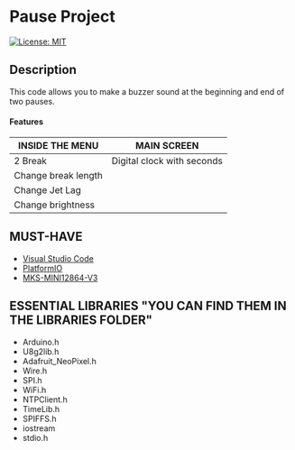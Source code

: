 # Pause Project
[![License: MIT](https://img.shields.io/badge/license-MIT-blue.svg)](https://opensource.org/licenses/MIT)
## Description
This code allows you to make a buzzer sound at the beginning and end of two pauses.
#### Features

| INSIDE THE MENU       | MAIN SCREEN               |
| ---                   | ---                       |
| 2 Break               | Digital clock with seconds|
| Change break length   |                           |
| Change Jet Lag        |                           |
| Change brightness     |                           |

## MUST-HAVE
- [Visual Studio Code](https://code.visualstudio.com/)
- [PlatformIO](https://platformio.org/)
- [MKS-MINI12864-V3](https://github.com/makerbase-mks/MKS-MINI12864-V3)
## ESSENTIAL LIBRARIES "YOU CAN FIND THEM IN THE LIBRARIES FOLDER"
- Arduino.h
- U8g2lib.h
- Adafruit_NeoPixel.h
- Wire.h
- SPI.h
- WiFi.h
- NTPClient.h
- TimeLib.h
- SPIFFS.h
- iostream
- stdio.h
